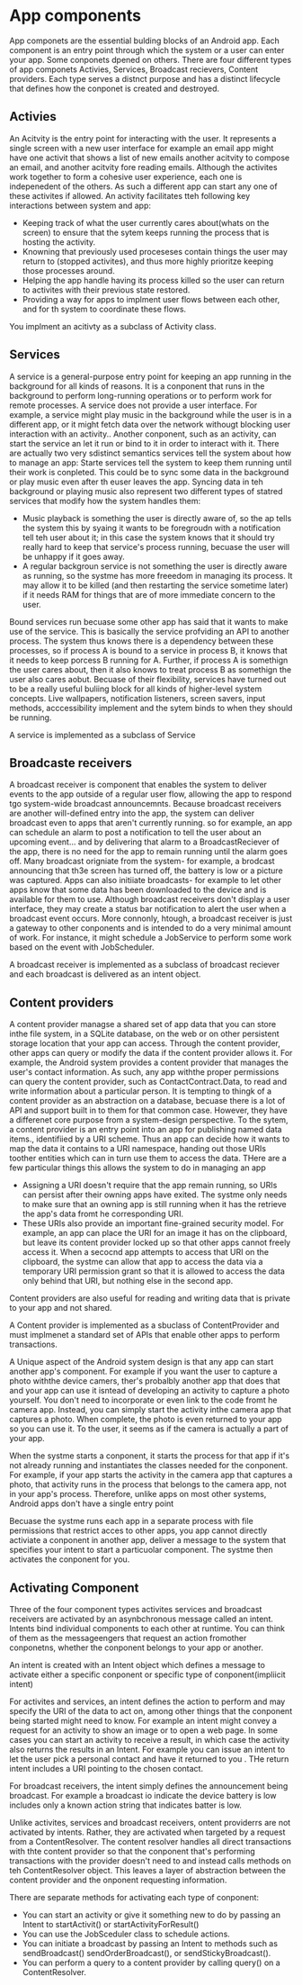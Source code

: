 # App components

App componets are the essential bulding blocks of an Android app. Each component is an entry point through which the system or a user can enter your app. Some conponets dpened on others. There are four different types of app componets Activies, Services, Broadcast recievers, Content providers. Each type serves a distnct purpose and has a distinct lifecycle that defines how the conponet is created and destroyed. 

## Activies
An Acitvity is the entry point for interacting with the user. It represents a single screen with a new user interface for example an email app might have one activit that shows a list of new emails another acitvity to compose an email, and another acitvity fore reading emails. Although the activites work together to form a cohesive user experience, each one is indepenedent of the others. As such a different app can start any one of these activites if allowed. An activity facilitates tteh following key interactions between system and app:

- Keeping track of what the user currently cares about(whats on the screen) to ensure that the sytem keeps running the process that is hosting the activity. 
- Knowning that previously used proceseses contain things the user may return to (stopped activites), and thus more highly prioritze keeping those processes around. 
- Helping the app handle having its process killed so the user can return to activites with their previous state restored. 
- Providing a way for apps to implment user flows between each other, and for th system to coordinate these flows. 

You implment an acitivty as a subclass of Activity class.


## Services

A service is a general-purpose entry point for keeping an app running in the background for all kinds of reasons. It is a conponent that runs in the background to perform long-running operations or to perform work for remote processes. A service does not provide a user interface. For example, a service might play music in the background while the user is in a different app, or it might fetch data over the network withougt blocking user interaction with an activity.. Another conponent, such as an activity, can start the service an let it run or bind to it in order to interact with it. There are actually two very sdistinct semantics services tell the system about how to manage an app: Starte services tell the system to keep them running until their work is conpleted. This could be to sync some data in the background or play music even after th euser leaves the app. Syncing data in teh background or playing music also represent two different types of statred services that modify how the system handles them:

- Music playback is something the user is directly aware of, so the ap tells the system this by syaing it wants to be foregroudn with a notification tell teh user about it; in this case the system knows that it should try really hard to keep that service's process running, becuase the user will be unhappy if it goes away. 
- A regular backgroun service is not something the user is directly aware as running, so the systme has more freeedom in managing its process. It may allow it to be killed (and then restarting the service sometime later) if it needs RAM for things that are of more immediate concern to the user. 

Bound services run becuase some other app has said that it wants to make use of the service. This is basically the service profviding an API to another process. The system thus knows there is a dependency between these processes, so if process A is bound to a service in process B, it knows that it needs to keep porcess B running for A. Further, if process A is somethign the user cares about, then it also knows to treat process B as somethign the user also cares aobut. Becuase of their flexibility, services have turned out to be a really useful buliing block for all kinds of higher-level system concepts. Live wallpapers, notification listeners, screen savers, input methods, acccessibility implement and the sytem binds to when they should be running. 

A service is implemented as a subclass of Service 

## Broadcaste receivers 

 A broadcast receiver is component that enables the system to deliver events to the app outside of a regular user flow, allowing the app to respond tgo system-wide broadcast announcemnts. Because broadcast receivers are another will-defined entry into the app, the system can deliver broadcast even to apps that aren't currently running. so for example, an app can schedule an alarm to post a notification to tell the user about an upcoming event... and by delivering that alarm to a BroadcastReciever of the app, there is no need for the app to remain running until the alarm goes off. Many broadcast origniate from the system- for example, a brodcast announcing that th3e screen has turned off, the battery is low or a picture was captured. Apps can also initiiate broadcasts- for example to let other apps know that some data has been downloaded to the device and is available for them to use. Although broadcast receivers don't display a user interface, they may create a status bar notification to alert the user when a broadcast event occurs. More connonly, htough, a broadcast receiver is just a gateway to other conponents and is intended to do a very minimal amount of work. For instance, it might schedule a JobService to perform some work based on the event with JobScheduler. 
 
 A broadcast receiver is implemented as a subclass of broadcast reciever and each broadcast is delivered as an intent object.
 
 ## Content providers
 
 A content provider managse a shared set of app data that you can store inthe file system, in a SQLite database, on the web or on  other persistent storage location that your app can access. Through the content provider, other apps can query or modify the data if the content provider allows it. For example, the Android system provides a content provider that manages the user's contact information. As such, any app withthe proper permissions can query the content provider, such as ContactContract.Data, to read and write information about a particular person. It is tempting to thingk of a content provider as an abstraction on a database, becuase there is a lot of API and support built in to them for that common case. However, they have a differenet core purpose from a system-design perspective. To the sytem, a content provider is an entry point into an app for publishing named data items., identifiied by a URI scheme. Thus an app can decide how it wants to map the data it contains to a URI namespace, handing out those URIs toother entities which can in turn use them to access the data. THere are a few particular things this allows the system to do in managing an app
 
 - Assigning a URI doesn't require that the app remain running, so URIs can persist after their owning apps have exited. The systme only needs to make sure that an owning app is still running when it has the retrieve the app's data fromt he corresponding URI. 
 - These URIs also provide an important fine-grained security model. For example, an app can place the URI for an image it has on the clipboard, but leave its content provider locked up so that other apps cannot freely access it. When a secocnd app attempts to access that URI on the clipboard, the systme can allow that app to access the data via a temporary URI permission grant so that it is allowed to access the data only behind that URI, but nothing else in the second app. 
 
 Content providers are also  useful for reading and writing data that is private to your app and not shared. 
 
  A Content provider is implemented as a sbuclass of ContentProvider and must implmenet a standard set of APIs that enable other apps to perform transactions. 
  
  A Unique aspect of the Android  system design is that any app can start another app's component. For example if you want the user to capture a photo withthe device camers, ther's probalbly another app that does that and your app can use it isntead of developing an activity  to capture a photo yourself. You don't need to incorporate or even link to the code fromt he camera app. Instead, you can simply start the activity inthe camera app that captures a photo. When complete, the photo is even returned to your app so you can use it. To the user, it seems as if the camera is actually a part of your app. 
  
  When the systme starts a conponent, it starts the process for that app if it's not already running and instantiates the classes needed for the conponent. For example, if your app starts the activity in the camera app that captures a photo, that activity runs in the process that belongs to the camera app, not in your app's process. Therefore, unlike apps on most other systems, Android apps don't have a single entry point
  
  Becuase the systme runs each app in a separate process with file permissions that restrict acces to other apps, you app cannot directly activiate a conponent in another app, deliver a message to the system that specifies your intent to start a particuolar component. The systme then activates the conponent for you. 
  
## Activating Component

Three of the four component types activites services and broadcast receivers are activated by an asynbchronous message called an intent. Intents bind individual components to each other at runtime. You can think of them as the messageengers that request an action fromother conponetns, whether the conponent belongs to your app or another. 

An intent is created with an Intent object which defines a message to activate either a specific conponent or specific type of conponent(impliicit intent)

For activites and services, an intent defines the action to perform and may specify the URI of the data to act on, among other things that the conponent being started might need to know. For example an intent might convey a request for an activity to show an image or to open a web page. In some cases you can start an activity to receive a result, in which case the activity also returns the results in an Intent. For example you can issue an intent to let the user pick a personal contact and have it returned to you . THe return intent includes a URI pointing to the chosen contact. 

For broadcast receivers, the intent simply defines the announcement being broadcast. For example a broadcast io indicate the device battery is low includes only a known action string that indicates batter is low. 

Unlike activites, services and broadcast receivers, ontent providerrs are not activated by intents. Rather, they are activated when targeted by a request from a ContentResolver. The content resolver handles all direct transactions with thte content provider so that the conponent that's performing transactions with the provider doesn't need to and instead calls methods on teh ContentResolver object. This leaves a layer of abstraction between the content provider and the onponent requesting information.

There are separate methods for activating each type of conponent: 
- You can start an activity or give it something new to do by passing an Intent to startActivit() or startActivityForResult()
- You can use the JobSceduler class to schedule actions. 
- You can initiate a broadcast by passing an Intent to methods such as sendBroadcast() sendOrderBroadcast(), or sendStickyBroadcast().
- You can perform a query to a content provider by calling query() on a ContentResolver. 
